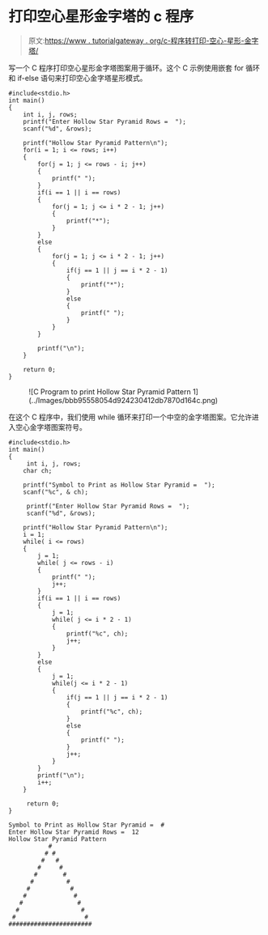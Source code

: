 # 打印空心星形金字塔的 c 程序

> 原文:[https://www . tutorialgateway . org/c-程序转打印-空心-星形-金字塔/](https://www.tutorialgateway.org/c-program-to-print-hollow-star-pyramid/)

写一个 C 程序打印空心星形金字塔图案用于循环。这个 C 示例使用嵌套 for 循环和 if-else 语句来打印空心金字塔星形模式。

```
#include<stdio.h>
int main()
{
 	int i, j, rows; 
 	printf("Enter Hollow Star Pyramid Rows =  ");
 	scanf("%d", &rows);

    printf("Hollow Star Pyramid Pattern\n");
	for(i = 1; i <= rows; i++)
	{
		for(j = 1; j <= rows - i; j++)
		{
			printf(" ");
		}
        if(i == 1 || i == rows)
        {
            for(j = 1; j <= i * 2 - 1; j++)
            {
                printf("*");
            }
        }
        else
        {
            for(j = 1; j <= i * 2 - 1; j++)
            {
                if(j == 1 || j == i * 2 - 1)
                {
                    printf("*");
                }
                else
                {
                    printf(" ");
                }
            }
        }

		printf("\n");
	}

 	return 0;
}
```

<figure class="wp-block-image size-large">![C Program to print Hollow Star Pyramid Pattern 1](../Images/bbb95558054d924230412db7870d164c.png)</figure>

在这个 C 程序中，我们使用 while 循环来打印一个中空的金字塔图案。它允许进入空心金字塔图案符号。

```
#include<stdio.h>
int main()
{
     int i, j, rows;
    char ch;

    printf("Symbol to Print as Hollow Star Pyramid =  ");
    scanf("%c", & ch);

     printf("Enter Hollow Star Pyramid Rows =  ");
     scanf("%d", &rows);

    printf("Hollow Star Pyramid Pattern\n");
    i = 1;
    while( i <= rows)
    {
        j = 1;
        while( j <= rows - i)
        {
            printf(" ");
            j++;
        }
        if(i == 1 || i == rows)
        {
            j = 1;
            while( j <= i * 2 - 1)
            {
                printf("%c", ch);
                j++;
            }
        }
        else
        {
            j = 1;
            while(j <= i * 2 - 1)
            {
                if(j == 1 || j == i * 2 - 1)
                {
                    printf("%c", ch);
                }
                else
                {
                    printf(" ");
                }
                j++;
            }
        }
        printf("\n");
        i++;
    }

     return 0;
}
```

```
Symbol to Print as Hollow Star Pyramid =  #
Enter Hollow Star Pyramid Rows =  12
Hollow Star Pyramid Pattern
           #
          # #
         #   #
        #     #
       #       #
      #         #
     #           #
    #             #
   #               #
  #                 #
 #                   #
#######################
```